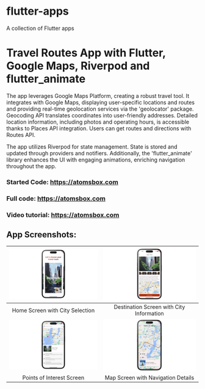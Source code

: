 # flutter-apps
A collection of Flutter apps

# Travel Routes App with Flutter, Google Maps, Riverpod and flutter_animate
The app leverages Google Maps Platform, creating a robust travel tool. It integrates with Google Maps, displaying user-specific locations and routes and providing real-time geolocation services via the 'geolocator' package. Geocoding API translates coordinates into user-friendly addresses. Detailed location information, including photos and operating hours, is accessible thanks to Places API integration. Users can get routes and directions with Routes API. 

The app utilizes Riverpod for state management. State is stored and updated through providers and notifiers. Additionally, the 'flutter_animate' library enhances the UI with engaging animations, enriching navigation throughout the app. 

### Started Code: https://atomsbox.com
### Full code: https://atomsbox.com
### Video tutorial: https://atomsbox.com

## App Screenshots: 
| ![Travel Routes App 3](screenshots/travel_routes_3.png) | ![Travel Routes App 2](screenshots/travel_routes_2.png) |
|:---:|:---:|
| Home Screen with City Selection | Destination Screen with City Information | 
| ![Travel Routes App 1](screenshots/travel_routes_1.png) | ![Travel Routes App 4](screenshots/travel_routes_4.png) |
| Points of Interest Screen | Map Screen with Navigation Details |


